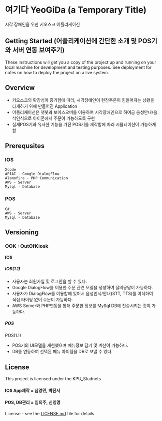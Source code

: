 # 여기다 YeoGiDa (a Temporary Title)

시각 장애인을 위한 키오스크 어플리케이션


## Getting Started (어플리케이션에 간단한 소개 및 POS기와 서버 연동 보여주기)

These instructions will get you a copy of the project up and running on your local machine for development and testing purposes. See deployment for notes on how to deploy the project on a live system.

## Overview

- 키오스크의 확장성이 증가함에 따라, 시각장애인이 현장주문이 힘들어지는 상황을 타개하기 위해 만들어진 Application
- 어플리케이션은 챗봇과 보이스오버를 이용하여 시각장애인으로 하여금 음성안내/음석인식으로 아이폰에서 주문이 가능하도록 구현
- 실제POS기와 유사한 기능을 가진 POS기를 제작함에 따라 시뮬레이션이 가능하게 함

## Prerequsites

### IOS
  ```
  Xcode
  APIAI - Google DialogFlow
  Alamofire - PHP Communication
  AWS - Server
  Mysql - Database  
  ```

### POS

  ```
  C#
  AWS - Server
  Mysql - Database  
  ```
 

## Versioning

### OOK : OutOfKiosk

#### IOS

##### IOS(1.1) 
   - 사용자는 회원가입 및 로그인을 할 수 있다.
   - Google DialogFlow를 이용한 주문 관련 모델을 생성하여 질의응답이 가능하다.
   - 사용자가 DialogFlow를 이용함에 있어서 음성인식/안내(STT, TTS)를 이식하여 직접 타이핑 없이 주문이 가능하다.
   - AWS Server와 PHP연동을 통해 주문한 정보를 MySql DB에 전송시키는 것이 가능하다.
   

##### POS

  POS(1.1)
   - POS기의 UI모델을 재현했으며 메뉴정보 담기 및 계산이 가능하다.
   - DB를 연동하여 선택된 메뉴 아이템을 DB로 보낼 수 있다.


## License

This project is licensed under the KPU_Studnets

#### IOS App제작 = 심영민, 박진서

#### POS, DB관리 = 임의주, 신영명

License - see the [LICENSE.md](LICENSE.md) file for details

